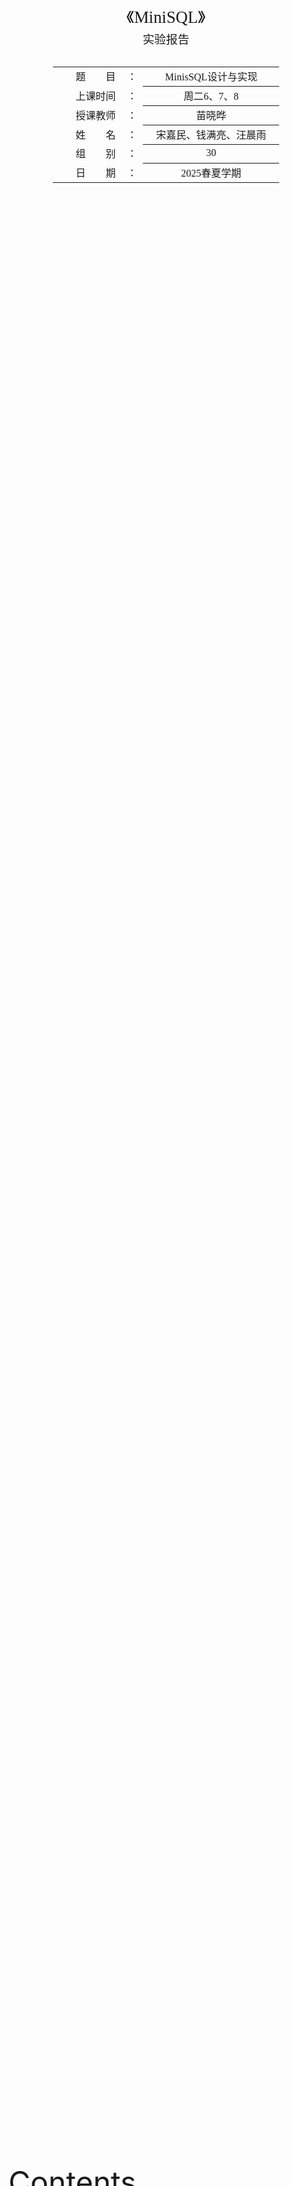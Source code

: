 <div class="cover" style="break-after:page;font-family:方正公文仿宋;width:100%;height:100%;border:none;margin: 0 auto;text-align:center;">
    <div style="width:60%;margin: 0 auto;height:0;padding-bottom:10%;">
        </br>
        <img src="https://raw.githubusercontent.com/Keldos-Li/pictures/main/typora-latex-theme/ZJU-name.svg" alt="校名" style="width:100%;"/>
    </div>
    </br></br></br></br></br>
    <div style="width:60%;margin: 0 auto;height:0;padding-bottom:40%;">
        <img src="https://raw.githubusercontent.com/Keldos-Li/pictures/main/typora-latex-theme/ZJU-logo.svg" alt="校徽" style="width:100%;"/>
  </div>
    </br></br></br></br></br></br></br></br>
    <span style="font-family:华文黑体Bold;text-align:center;font-size:20pt;margin: 10pt auto;line-height:30pt;">《MiniSQL》</span>
    <p style="text-align:center;font-size:14pt;margin: 0 auto">实验报告 </p>
    </br>
    </br>
    <table style="border:none;text-align:center;width:72%;font-family:仿宋;font-size:14px; margin: 0 auto;">
    <tbody style="font-family:方正公文仿宋;font-size:12pt;">
      <tr style="font-weight:normal;"> 
        <td style="width:20%;text-align:right;">题　　目</td>
        <td style="width:2%">：</td> 
        <td style="width:40%;font-weight:normal;border-bottom: 1px solid;text-align:center;font-family:华文仿宋"> MinisSQL设计与实现</td>     </tr>
      <tr style="font-weight:normal;"> 
        <td style="width:20%;text-align:right;">上课时间</td>
        <td style="width:2%">：</td> 
        <td style="width:40%;font-weight:normal;border-bottom: 1px solid;text-align:center;font-family:华文仿宋">    周二6、7、8 </td> </tr>
      <tr style="font-weight:normal;"> 
        <td style="width:20%;text-align:right;">授课教师</td>
        <td style="width:2%">：</td> 
        <td style="width:40%;font-weight:normal;border-bottom: 1px solid;text-align:center;font-family:华文仿宋">苗晓晔 </td>     </tr>
      <tr style="font-weight:normal;"> 
        <td style="width:20%;text-align:right;">姓　　名</td>
        <td style="width:2%">：</td> 
        <td style="width:40%;font-weight:normal;border-bottom: 1px solid;text-align:center;font-family:华文仿宋"> 宋嘉民、钱满亮、汪晨雨</td>     </tr>
      <tr style="font-weight:normal;"> 
        <td style="width:20%;text-align:right;">组　　别</td>
        <td style="width:%">：</td> 
        <td style="width:40%;font-weight:normal;border-bottom: 1px solid;text-align:center;font-family:华文仿宋"> 30 </td>   </tr>
      <tr style="font-weight:normal;"> 
        <td style="width:20%;text-align:right;">日　　期</td>
        <td style="width:2%">：</td> 
        <td style="width:40%;font-weight:normal;border-bottom: 1px solid;text-align:center;font-family:华文仿宋">2025春夏学期</td>     </tr>
    </tbody>              
    </table>
</div>





<font size = 8> Contents </font>



[TOC]



## MiniSQL系统概述

### 前言

如果将数据库比作一座大厦，那么学习SQL语言就像学习如何使用这座大厦的各种设施。我们能够执行一些基本的SQL操作，就如同我们能够在大厦内轻松找到电梯、使用会议室、或进入办公室。然而，我们对数据库系统的理解仍然很表面，就像我们对大厦的建筑结构和基础设施知之甚少。

而编写miniSQL的过程则类似于设计和建造一座大厦。从这个过程中，我们可以深入了解数据库系统（DBMS）的运行原理。从最基本的内存管理、记录处理开始，逐步涉及到索引的创建与搜索，再到执行计划的生成与选择，最后到实际执行。通过编写miniSQL，我们不仅是学习如何实现一个简单的数据库，更是深入理解和巩固数据库理论知识。

这不仅大大提升了我们的实际操作能力，还加深了我们对数据库系统内在机制的理解。就像亲自设计和建造一座大厦能让我们全面理解其每一个结构和功能部件的协同工作原理，编写miniSQL也能使我们更透彻地理解数据库系统的各个层面。这对我们的实践能力提升和理论知识深化都有极大的帮助。



### 功能描述

本MiniSQL系统实现了一个功能完整的关系型数据库管理系统，主要功能包括：

1. **数据类型支持**：完整支持三种基本数据类型：`INTEGER`（32位有符号整数）、`CHAR(n)`（定长字符串，最大长度支持到4KB）、`FLOAT`（单精度浮点数）。
2. **表管理功能**：支持创建包含最多32个属性的数据表，支持主键（PRIMARY KEY）和唯一性约束（UNIQUE），提供完整的表创建、删除和查看功能。
3. **索引管理**：实现了基于B+树的高效索引系统，对主键自动建立索引，对UNIQUE属性同样自动建立索引，支持手动创建和删除索引。
4. **数据操作**：
   - **查询操作**：支持复杂的WHERE条件查询，包括等值查询、不等值查询、范围查询，支持AND/OR逻辑连接符
   - **插入操作**：支持单条记录的高效插入，自动维护索引一致性
   - **删除操作**：支持基于条件的批量删除和全表删除
   - **更新操作**：支持基于条件的记录更新
5. **数据库管理**：支持多数据库管理，可以创建、删除、切换数据库
6. **脚本执行**：支持执行SQL脚本文件，便于批量操作
7. **高性能特性**：实现了工业级B+树索引，支持10万+数据量的高效处理

### 系统架构特点

- **模块化设计**：采用分层架构，各模块职责清晰，耦合度低
- **内存管理优化**：实现了Clock Replacer替换算法，相比传统LRU算法在高并发场景下性能更优
- **事务安全**：通过原子操作和一致性检查确保数据完整性
- **可扩展性**：架构设计支持未来功能扩展，如添加新的数据类型或查询优化器

### 运行环境

- **开发环境**：使用CLion IDE连接Windows 11下的WSL2或Linux服务器
- **编译要求**：CMake 3.16+，支持C++17标准
- **依赖库**：Google Test（用于单元测试）、Google Log（用于日志记录）
- **系统要求**：Linux/Unix系统，支持POSIX标准

### 参考资料

- 浙江大学数据库系统课程框架（ZJU-Git）
- CMU 15-445 Database Systems课程理论知识
- 《数据库系统概念》第七版理论基础

## MiniSQL系统结构设计

<img src="https://blog-pic-thorin.oss-cn-hangzhou.aliyuncs.com/image-20240610205609394.png" alt="image-20240610205609394" style="zoom:50%;" />

如上图所示的系统架构，MiniSQL采用经典的分层架构设计。SQL Parser（解释器）负责将用户输入的SQL语句解析为抽象语法树（AST），然后交由Execute Engine（执行引擎）处理。执行引擎根据语法树的内容和查询优化结果，生成相应的执行计划，并对指定的数据库实例（DB Storage Engine Instance）进行操作。

每个DB Storage Engine Instance对应一个独立的数据库实例（即通过CREATE DATABASE创建的数据库），实现了完整的数据库隔离。在每个数据库实例中，用户可以定义若干数据表和索引，这些元数据和实际数据通过以下核心模块进行管理：

- **Catalog Manager**：负责维护数据库的元数据信息
- **Record Manager**：负责数据记录的存储和管理  
- **Index Manager**：负责B+树索引的创建和维护
- **Buffer Pool Manager**：负责内存和磁盘之间的数据交换
- **Disk Manager**：负责底层磁盘文件的读写操作

### Disk Manager模块

Disk Manager模块位于整个系统架构的最底层，承担着数据库文件管理的核心职责。该模块主要负责磁盘存储空间的分配与回收，以及数据页的底层读写操作。

#### 核心功能

**空间管理**：通过位图（Bitmap）数据结构实现磁盘页面的分配和回收管理。位图中的每个比特位对应一个数据页的分配状态：

- `0`：表示该数据页空闲可用
- `1`：表示该数据页已被分配使用

**页面映射**：建立逻辑页号到物理页号的映射关系，使得上层模块可以通过逻辑页号访问对应的物理存储位置。

**文件I/O操作**：提供底层的磁盘读写接口，支持按页为单位的数据读取和写入操作。

#### 设计特点

1. **透明性**：对上层模块（Buffer Pool Manager）提供统一的接口，屏蔽底层文件系统的复杂性
2. **高效性**：使用位图管理空闲页面，分配和回收操作的时间复杂度为O(1)
3. **可靠性**：确保数据页分配的原子性，避免并发访问导致的数据不一致

![image-20240610210746303](https://blog-pic-thorin.oss-cn-hangzhou.aliyuncs.com/image-20240610210746303.png)

### Buffer Pool Manager模块

Buffer Pool Manager是数据库系统中的关键组件，负责管理内存缓冲池和磁盘之间的数据交换。该模块实现了数据库系统能够处理超过物理内存大小的数据集这一重要特性。

#### 设计原理

**透明性设计**：Buffer Pool Manager对其他模块完全透明，其他模块只需要使用页面标识符`page_id`请求数据页，无需关心该页面是否已在内存中。同样，Disk Manager的操作对Buffer Pool Manager也是透明的。

**Page对象管理**：系统中所有内存页面都由`Page`对象表示，每个`Page`对象包含：

- `data_`：连续的内存空间，用于存储实际数据
- `page_id_`：页面的唯一标识符
- `pin_count_`：引用计数，记录当前固定该页面的线程数
- `is_dirty_`：脏页标记，标识页面是否被修改过

#### 核心功能实现

**主要接口函数**：

- `FetchPage(page_id)`：从缓冲池中获取指定页面，如果不在内存中则从磁盘加载
- `NewPage(page_id*)`：分配一个新的页面，返回页面指针和分配的页面ID
- `UnpinPage(page_id, is_dirty)`：释放页面的引用，标记是否为脏页
- `FlushPage(page_id)`：将指定页面强制写回磁盘
- `DeletePage(page_id)`：删除页面并释放相关资源

**内存管理策略**：

1. **优先级查找**：首先检查请求的页面是否已在缓冲池中
2. **空闲页分配**：从free_list中寻找可用的空闲页面
3. **页面替换**：当缓冲池满时，使用替换算法选择合适的页面进行淘汰

#### 页面替换算法优化

**Clock Replacer实现**：

相比传统的LRU替换算法，我们实现了Clock Replacer作为性能优化：

**Clock算法优势**：

- 时间复杂度接近O(1)，避免了LRU算法中链表遍历的开销
- 在高并发场景下性能表现更优
- 实现相对简单，降低了系统复杂度

**实现原理**：

- 使用循环缓冲区结构，配合时钟指针进行页面选择
- 每个页面维护一个reference bit（使用位）
- 需要替换时检查指针位置的使用位：使用位为0则替换，否则置0并移动指针

```cpp
// Clock Replacer核心逻辑示例
bool ClockReplacer::Victim(frame_id_t *frame_id) {
  while (true) {
    if (ref_flag_[clock_hand_] == false) {
      *frame_id = clock_hand_;
      clock_hand_ = (clock_hand_ + 1) % pool_size_;
      return true;
    }
    ref_flag_[clock_hand_] = false;
    clock_hand_ = (clock_hand_ + 1) % pool_size_;
  }
}
```

#### Bonus: Clock_Replacer

**Clock Replacer**是Buffer Pool Manager中的一个重要组件，负责在缓冲池满时选择合适的页面进行替换。相比传统的LRU算法，Clock Replacer具有更高的性能和更低的实现复杂度。

**Clock Replacer的算法设计**：

**数据结构设计**：

- `clock_list`：使用双向链表维护可被替换的页面队列，支持高效的头尾操作
- `clock_status`：使用map存储每个页面的引用位状态（0表示未使用，1表示已使用）
- `capacity`：记录替换器的最大容量

**核心算法逻辑**：

1. **Victim操作**：实现页面淘汰选择

   1. 遍历clock_list寻找可替换页面
   2. 如果页面引用位为0，直接替换
   3. 如果页面引用位为1，设置为0并重新排队

   ```cpp
   bool CLOCKReplacer::Victim(frame_id_t *frame_id) {
    if (clock_list.empty()) {
        return false;  // 没有可以被替换的页
    }
   
    while (!clock_list.empty()) {
        frame_id_t current_frame = clock_list.front();
        clock_list.pop_front();
   
        // 如果当前页是未被pin的页
        if (clock_status[current_frame] == 0) {
            *frame_id = current_frame;
            clock_status.erase(current_frame);
            return true;  // 找到一个可以被替换的页
        } else {
            // 将当前页的状态设置为未使用，并将其放回队列末尾
            clock_status[current_frame] = 0;  // 设置为未使用状态
            clock_list.push_back(current_frame);
        }
    }
    return false;  // 没有找到可以被替换的页
    }
   ```

2. **Pin操作**：将页面从替换器中移除

   1. 从clock_list中移除指定页面
   2. 清除对应的状态信息

   ```cpp
   void CLOCKReplacer::Pin(frame_id_t frame_id) {
    // 如果页存在于replacer中，将其状态设置为未使用
    if (clock_status.find(frame_id) != clock_status.end()) {
        clock_list.remove(frame_id);  // 从列表中移除该页
        clock_status.erase(frame_id);  // 从状态映射中移除该页
    }
    }
   ```

3. **Unpin操作**：将页面添加到替换器中

   1. 检查容量是否合法
   2. 检查是否在clock_list中，如果在则更新引用位为1
   3. 如果不在，则先检查容量是否满，
   4. 必要时先执行Victim，再将页面添加到clock_list末尾
   5. 设置引用位为1（表示刚被使用）

   ```cpp
   void CLOCKReplacer::Unpin(frame_id_t frame_id) {
    if(clock_list.size() > capacity) {
        LOG(ERROR) << "CLOCKReplacer is over capacity: " << clock_list.size() << " > " << capacity;
        return;  
    }
    
    if (clock_status.find(frame_id) != clock_status.end()) {
        // 如果页已经存在于replacer中，将其状态设置为使用
        clock_status[frame_id] = 1;  // 设置为使用状态
    } else {
        if(clock_list.size() == capacity) {
        frame_id_t victim_frame_id;
        if (!Victim(&victim_frame_id)) {
            LOG(ERROR) << "Cannot unpin page " << frame_id << ": Capacity Full And Victim Failed";
            return;  // 👈 Victim失败时应该返回
        }
        }
        // 如果页不存在于replacer中，添加它
        if (clock_list.size() < capacity) {
            clock_list.push_back(frame_id);
            clock_status[frame_id] = 1;  // 设置为使用状态
        }
    }
    }
   ```

**算法优势**：

- 实现简单，减少了系统复杂度
- 内存开销小，并发性能好

**Clock Replacer的测试设计**：

- **单元测试**：使用gTest框架编写单元测试，验证页面替换逻辑的正确性

**测试用例详细说明**：

1. **基本功能测试**：
   - 测试多个页面的Unpin操作，验证Size()返回正确的页面数量
   - 测试重复Unpin同一页面只更新引用位而不增加Size

2. **Clock算法核心逻辑测试**：
   - 验证两轮扫描机制：第一轮将所有引用位为1的页面设为0并重新排队
   - 第二轮扫描时选择引用位为0的页面进行替换，按FIFO顺序
   - 测试连续3次Victim操作按正确顺序(1→2→3)返回页面

3. **Pin/Unpin交互测试**：
   - 验证Pin操作正确移除页面，Size相应减少
   - 测试对已被Victim的页面执行Pin操作无效果
   - 验证重新Unpin页面后引用位正确设置为1

4. **容量限制和Victim触发测试**：
   - 测试达到容量上限(5个页面)时再Unpin新页面会自动触发Victim
   - 验证Victim操作成功后新页面被正确添加到队列末尾
   - 测试最终Size保持在容量限制内

**测试覆盖的关键场景**：

- Clock指针的循环移动逻辑
- 引用位的正确设置和清除
- 页面在队列中的正确位置管理
- 多轮扫描后的确定性行为

### Record Manager模块

Record Manager模块负责管理数据表中的所有记录，是数据库存储层的核心组件。该模块提供了记录的插入、删除、更新和查找等基本操作，并为上层执行引擎提供统一的数据访问接口。

#### 数据模型设计

Record Manager基于以下四个核心概念构建：

**1. Column（列）**

- 定义表中单个字段的属性信息
- 包含字段名、数据类型、长度、是否允许为空、是否唯一等属性
- 支持INTEGER、FLOAT、CHAR(n)三种数据类型

**2. Schema（模式）** 

- 表示数据表或索引的结构定义
- 由一个或多个Column组成，定义了完整的表结构
- 提供深拷贝和浅拷贝两种创建方式，满足不同使用场景

**3. Field（域）**

- 表示单条记录中某个字段的具体数据值
- 包含数据类型、是否为空、实际数据值等信息
- 支持不同数据类型之间的比较操作

**4. Row（行）**

- 表示完整的数据记录，等价于关系数据库中的元组概念
- 由一个或多个Field组成，代表表中的一行数据
- 通过RowId实现全局唯一标识

#### 序列化机制

为了实现数据的持久化存储，Record Manager实现了完整的序列化和反序列化机制：

**Schema序列化**：

```cpp
uint32_t Schema::SerializeTo(char *buf) const {
  char *pos = buf;
  // 写入魔数用于数据完整性检查
  MACH_WRITE_UINT32(pos, Schema::SCHEMA_MAGIC_NUM);
  pos += sizeof(uint32_t);
  
  // 写入列数
  uint32_t col_count = columns_.size();
  MACH_WRITE_UINT32(pos, col_count);
  pos += sizeof(uint32_t);
  
  // 序列化每个列的信息
  for (const auto &col : columns_) {
    uint32_t move = col->SerializeTo(pos);
    pos += move;
  }
  
  // 写入管理标志
  *pos = static_cast<char>(is_manage_);
  pos += sizeof(char);
  
  return pos - buf;
}
```

**Row序列化优化**：
采用空值位图（Null Bitmap）优化存储空间：

```cpp
uint32_t Row::SerializeTo(char *buf, Schema *schema) const {
  char *pos = buf;
  uint32_t field_count = schema->GetColumnCount();
  uint32_t bitmap_bytes_count = (field_count + 7) / 8; // 向上取整

  // 写入字段数量
  MACH_WRITE_UINT32(pos, field_count);
  pos += sizeof(uint32_t);

  // 生成并写入null bitmap
  std::vector<uint8_t> null_bitmap(bitmap_bytes_count, 0);
  for (uint32_t i = 0; i < field_count; ++i) {
    if (fields_[i]->IsNull()) {
      null_bitmap[i / 8] |= (1 << (i % 8));
    }
  }
  memcpy(pos, null_bitmap.data(), bitmap_bytes_count);
  pos += bitmap_bytes_count;

  // 序列化非空字段
  for (uint32_t i = 0; i < field_count; ++i) {
    if (!fields_[i]->IsNull()) {
      uint32_t move = fields_[i]->SerializeTo(pos);
      pos += move;
    }
  }
  return pos - buf;
}
```

#### Table Heap架构

**设计原理**：
Table Heap采用链式页面结构，每个表对应一个TableHeap对象，内部维护着多个TablePage的双向链表。

**RowId定位机制**：

- 使用64位RowId进行记录定位
- 高32位：存储page_id，标识记录所在的页面
- 低32位：存储slot_num，标识记录在页面中的槽位编号

**核心操作接口**：

- `InsertTuple(Row &row, Txn *txn)`：插入新记录
- `UpdateTuple(Row &row, const RowId &rid, Txn *txn)`：更新指定记录
- `MarkDelete(const RowId &rid, Txn *txn)`：标记删除记录
- `GetTuple(Row *row, Txn *txn)`：获取指定记录

![image.png](https://blog-pic-thorin.oss-cn-hangzhou.aliyuncs.com/1649165584868-b8768a94-7287-4ffa-8283-126368851db6.png)

**TableIterator迭代器**：
为上层执行引擎提供统一的遍历接口，支持顺序访问表中的所有记录，简化了执行器的实现复杂度。

### Index Manager模块

Index Manager模块负责实现和管理数据库索引，是提高查询性能的关键组件。该模块基于B+树这一经典的磁盘友好数据结构，提供了高效的数据检索能力。

#### B+树索引架构

我们实现的B+树具有以下特点：

- **磁盘友好**：每个B+树节点对应一个数据页，最大化磁盘I/O效率
- **支持范围查询**：叶子节点通过指针连接，支持高效的范围扫描
- **自平衡特性**：通过分裂和合并操作维护树的平衡性
- **高扇出比**：减少树的高度，降低查询时的I/O次数

#### 核心数据页类型

**1. BPlusTreePage（基类）**
包含所有B+树节点的公共属性：

```cpp
class BPlusTreePage {
private:
  IndexPageType page_type_;    // 页面类型（内部节点/叶子节点）
  lsn_t lsn_;                 // 日志序列号
  size_t size_;               // 当前键值对数量
  size_t max_size_;           // 最大容量
  page_id_t parent_page_id_;  // 父节点页面ID
  page_id_t page_id_;         // 当前页面ID
};
```

**2. BPlusTreeInternalPage（内部节点）**

- 存储m个键和m+1个指针（指向子节点的page_id）
- 第一个键设置为INVALID，实际查找从第二个键开始
- 维护半满特性，支持分裂、合并、重分布操作

**3. BPlusTreeLeafPage（叶子节点）**

- 存储实际的键值对（Key-Value）
- Key：由一个或多个Field序列化得到的索引键
- Value：存储对应记录的RowId
- 叶子节点间通过指针连接形成有序链表

#### 高级特性实现

**动态键长支持**：

```cpp
// GenericKey大小的动态调整
if (index_type == "bptree") {
  if (max_size <= 8) max_size = 16;
  else if (max_size <= 24) max_size = 32;
  else if (max_size <= 56) max_size = 64;
  else if (max_size <= 120) max_size = 128;
  else if (max_size <= 248) max_size = 256;
  else {
    LOG(ERROR) << "GenericKey size is too large";
    return nullptr;
  }
}
```

**批量加载优化**：
在创建索引时，系统会遍历表中所有现有数据并批量插入到索引中，确保索引的完整性：

```cpp
// 遍历表中现有记录并插入到索引中
for (TableIterator table_iter = table_heap->Begin(txn); 
     table_iter != table_heap->End(); ++table_iter) {
  Row current_row(table_iter->GetRowId());
  table_heap->GetTuple(&current_row, txn);
  
  // 构建索引键行
  std::vector<Field> index_key_fields;
  for (uint32_t column_index : column_index_mapping) {
    index_key_fields.push_back(*(current_row.GetField(column_index))); 
  }
  Row index_key_row(index_key_fields);
  
  // 将记录插入索引
  index_structure->InsertEntry(index_key_row, row_id, txn);
}
```

**范围查询支持**：
通过B+树迭代器实现高效的范围扫描，迭代器维护当前位置信息，支持顺序和逆序遍历。

**并发安全**：
通过Buffer Pool Manager提供的页面锁机制确保多线程环境下的数据一致性。

#### 索引类型和约束

**唯一索引**：

- 当前实现仅支持unique key索引
- 在插入重复键值时返回错误，保证数据完整性
- 主键和UNIQUE约束的列自动创建唯一索引

**GenericKey管理**：

- KeyManager负责GenericKey的序列化/反序列化和比较操作
- 支持多列组合索引
- 根据数据类型优化比较性能

### Catalog Manager模块

Catalog Manager是数据库系统的元数据管理核心，负责维护和管理数据库中所有表和索引的定义信息。该模块确保元数据的持久化存储和系统重启后的快速恢复。

#### 核心职责

**元数据管理**：

- 维护数据库中所有表的定义信息（表名、字段定义、主键、索引等）
- 管理每个字段的详细信息（字段类型、长度、约束条件等）
- 跟踪数据库中所有索引的定义和状态

**内存对象管理**：

- 以TableInfo和IndexInfo形式在内存中存储表和索引信息
- 维护表名到表ID、索引名到索引ID的映射关系
- 提供高效的元数据查找和访问接口

#### 持久化机制

**CatalogMeta设计**：

```cpp
uint32_t CatalogMeta::GetSerializedSize() const {
  return 4 +  // CATALOG_METADATA_MAGIC_NUM
         4 +  // table_meta_pages_.size()
         4 +  // index_meta_pages_.size()
         table_meta_pages_.size() * (4 + 4) +      // table_id + page_id
         index_meta_pages_.size() * (4 + 4);       // index_id + page_id
}
```

**数据库启动恢复机制**：

```cpp
CatalogManager::CatalogManager(BufferPoolManager *buffer_pool_manager, 
                               LockManager *lock_manager,
                               LogManager *log_manager, bool init) {
  if (init) {
    // 新建数据库
    catalog_meta_ = CatalogMeta::NewInstance();
    next_table_id_.store(catalog_meta_->GetNextTableId());
    next_index_id_.store(catalog_meta_->GetNextIndexId());
    FlushCatalogMetaPage();
  } else {
    // 从磁盘加载已有数据库
    Page *catalog_page = buffer_pool_manager_->FetchPage(CATALOG_META_PAGE_ID);
    catalog_meta_ = CatalogMeta::DeserializeFrom(catalog_page->GetData());
    buffer_pool_manager_->UnpinPage(CATALOG_META_PAGE_ID, false);

    // 恢复自增ID
    next_table_id_.store(catalog_meta_->GetNextTableId());
    next_index_id_.store(catalog_meta_->GetNextIndexId());
      
    // 加载所有表和索引
    for (auto &table_meta : catalog_meta_->table_meta_pages_) {
      LoadTable(table_meta.first, table_meta.second);
    }
    for (auto &index_meta : catalog_meta_->index_meta_pages_) {
      LoadIndex(index_meta.first, index_meta.second);
    }
  }
}
```

#### 表管理接口

**CreateTable实现**：

```cpp
dberr_t CatalogManager::CreateTable(const string &table_name, TableSchema *schema, 
                                   Txn *txn, TableInfo *&table_info) {
  // 检查表名是否已存在
  if (table_names_.find(table_name) != table_names_.end()) {
    return DB_TABLE_ALREADY_EXIST;
  }

  // 分配新的表ID
  table_id_t table_id = next_table_id_.fetch_add(1);

  // 创建表堆和元数据
  TableHeap *table_heap = TableHeap::Create(buffer_pool_manager_, schema, txn, 
                                           log_manager_, lock_manager_);
  TableMetadata *table_meta = TableMetadata::Create(table_id, table_name, 
                                                    table_heap->GetFirstPageId(), schema);

  // 创建并初始化TableInfo
  table_info = TableInfo::Create();
  table_info->Init(table_meta, table_heap);

  // 更新内存映射和持久化元数据
  tables_[table_id] = table_info;
  table_names_[table_name] = table_id;
  catalog_meta_->table_meta_pages_[table_id] = meta_page_id;
  
  FlushCatalogMetaPage();
  return DB_SUCCESS;
}
```

**索引管理接口**：

- `CreateIndex`：创建新索引，支持单列和多列索引
- `GetIndex`：根据表名和索引名获取索引信息
- `DropIndex`：删除指定索引及其相关数据页
- `GetTableIndexes`：获取指定表的所有索引

#### 原子性保证

**事务安全**：

- 创建操作失败时提供回滚机制
- 元数据更新和磁盘同步保证一致性

**错误处理**：

- 完整的错误码体系（DB_SUCCESS、DB_TABLE_ALREADY_EXIST等）
- 资源泄露防护，失败时自动清理已分配资源
- 详细的日志记录便于问题诊断

### Execute Engine模块

Execute Engine（执行引擎）是MiniSQL系统的核心组件，负责接收SQL解析器生成的抽象语法树（AST）并执行相应的数据库操作。该模块采用经典的火山模型（Iterator Model），实现了完整的SQL执行功能。

#### 核心架构设计

**分层设计**：
执行引擎采用多层架构，将不同类型的SQL语句分发到对应的执行函数：

1. **语法树分发层**：根据AST节点类型分发到相应的执行函数
2. **数据库管理层**：处理数据库的创建、删除、切换等操作
3. **表管理层**：处理表的创建、删除、显示等操作
4. **索引管理层**：处理索引的创建、删除、显示等操作
5. **数据操作层**：通过Planner和Executor处理DML操作

**主要执行流程**：

```cpp
dberr_t ExecuteEngine::Execute(pSyntaxNode ast) {
  if (ast == nullptr) return DB_FAILED;
  
  auto start_time = std::chrono::system_clock::now();
  unique_ptr<ExecuteContext> context(nullptr);
  if (!current_db_.empty()) context = dbs_[current_db_]->MakeExecuteContext(nullptr);
  
  switch (ast->type_) {
    case kNodeCreateDB: return ExecuteCreateDatabase(ast, context.get());
    case kNodeDropDB: return ExecuteDropDatabase(ast, context.get());
    case kNodeCreateTable: return ExecuteCreateTable(ast, context.get());
    // ... 其他操作类型
    default:
      // 处理DML操作，使用Planner生成执行计划
      Planner planner(context.get());
      planner.PlanQuery(ast);
      ExecutePlan(planner.plan_, &result_set, nullptr, context.get());
  }
}
```

#### 数据库操作

**创建数据库**：

```cpp
dberr_t ExecuteEngine::ExecuteCreateDatabase(pSyntaxNode ast, ExecuteContext *context) {
  string db_name = ast->child_->val_;
  if (dbs_.find(db_name) != dbs_.end()) {
    return DB_ALREADY_EXIST;
  }
  dbs_.insert(make_pair(db_name, new DBStorageEngine(db_name, true)));
  return DB_SUCCESS;
}
```

**使用数据库**：

```cpp
dberr_t ExecuteEngine::ExecuteUseDatabase(pSyntaxNode ast, ExecuteContext *context) {
  string db_name = ast->child_->val_;
  if (dbs_.find(db_name) != dbs_.end()) {
    current_db_ = db_name;
    cout << "Database changed" << endl;
    return DB_SUCCESS;
  }
  return DB_NOT_EXIST;
}
```

#### 表管理操作

**创建表**：
实现了完整的CREATE TABLE语句支持，包括：

- **多种数据类型**：INT、FLOAT、CHAR(n)
- **约束支持**：PRIMARY KEY、UNIQUE、NOT NULL
- **自动索引创建**：为主键和唯一键自动创建B+树索引

```cpp
// AST解析示例
ParsedColumnInfo parsed_col_info;
parsed_col_info.column_name = col_name_node->val_;

std::string col_type_str(col_type_node->val_);
if (col_type_str == "int") {
  parsed_col_info.type_id = TypeId::kTypeInt;
} else if (col_type_str == "char") {
  parsed_col_info.type_id = TypeId::kTypeChar;
  // 解析CHAR长度
  parsed_col_info.len_for_char = static_cast<uint32_t>(char_len);
}
```

**删除表**：

```cpp
dberr_t ExecuteEngine::ExecuteDropTable(pSyntaxNode ast, ExecuteContext *context) {
  // 验证上下文和AST结构
  if (context == nullptr || current_db_.empty()) {
    return DB_FAILED;
  }
  
  // 提取表名并调用CatalogManager删除
  std::string table_name(ast->child_->val_);
  dberr_t res = catalog_manager->DropTable(table_name);
  
  if (res != DB_SUCCESS) {
    ExecuteInformation(res);
    return res;
  }
  
  return DB_SUCCESS;
}
```

#### 索引管理操作

**显示索引**：

```cpp
dberr_t ExecuteEngine::ExecuteShowIndexes(pSyntaxNode ast, ExecuteContext *context) {
  // 获取数据库中的所有表
  std::vector<TableInfo *> all_tables;
  catalog_manager->GetTables(all_tables);
  
  // 遍历每个表收集索引信息
  for (TableInfo *table_info_ptr : all_tables) {
    std::string table_name = table_info_ptr->GetTableName();
    std::vector<IndexInfo *> table_indexes;
    catalog_manager->GetTableIndexes(table_name, table_indexes);
    
    // 格式化输出索引列表
    for (IndexInfo *index_info_ptr : table_indexes) {
      // 输出索引名称
    }
  }
  return DB_SUCCESS;
}
```

**创建索引**：

```cpp
dberr_t ExecuteEngine::ExecuteCreateIndex(pSyntaxNode ast, ExecuteContext *context) {
  // 解析索引名、表名、列名列表
  std::string index_name(ast->child_->val_);
  std::string table_name(table_name_node->val_);
  std::vector<std::string> index_column_names;
  
  // 验证表和列的存在性
  TableInfo *table_info = nullptr;
  catalog_manager->GetTable(table_name, table_info);
  
  // 创建索引
  IndexInfo *created_index_info = nullptr;
  catalog_manager->CreateIndex(table_name, index_name, index_column_names, 
                              txn, created_index_info, index_type);
  
  // 为现有数据建立索引项
  TableHeap *table_heap = table_info->GetTableHeap();
  Index *index_structure = created_index_info->GetIndex();
  
  for (TableIterator table_iter = table_heap->Begin(txn); 
       table_iter != table_heap->End(); ++table_iter) {
    // 构建索引键并插入
    Row index_key_row(index_key_fields);
    index_structure->InsertEntry(index_key_row, row_id, txn);
  }
  
  return DB_SUCCESS;
}
```

#### 脚本执行功能

**EXECFILE实现**：

```cpp
dberr_t ExecuteEngine::ExecuteExecfile(pSyntaxNode ast, ExecuteContext *context) {
  std::string script_filename(ast->child_->val_);
  std::ifstream script_file(script_filename);
  
  std::string statement_buffer;
  char current_char;
  
  // 逐字符读取和处理文件内容
  while (script_file.get(current_char)) {
    statement_buffer += current_char;
    if (current_char == ';') {
      // 解析SQL语句
      MinisqlParserInit();
      YY_BUFFER_STATE lexer_buffer = yy_scan_string(statement_buffer.c_str());
      int parsing_result = yyparse();
      
      // 执行解析得到的SQL语句
      dberr_t statement_execution_result = Execute(statement_ast);
      
      // 清理资源
      DestroySyntaxTree();
      MinisqlParserFinish();
      statement_buffer.clear();
    }
  }
  
  return DB_SUCCESS;
}
```

#### 火山模型执行器

**执行器创建**：

```cpp
std::unique_ptr<AbstractExecutor> ExecuteEngine::CreateExecutor(
    ExecuteContext *exec_ctx, const AbstractPlanNodeRef &plan) {
  switch (plan->GetType()) {
    case PlanType::SeqScan:
      return std::make_unique<SeqScanExecutor>(exec_ctx, 
        dynamic_cast<const SeqScanPlanNode *>(plan.get()));
    case PlanType::IndexScan:
      return std::make_unique<IndexScanExecutor>(exec_ctx,
        dynamic_cast<const IndexScanPlanNode *>(plan.get()));
    case PlanType::Insert:
      return std::make_unique<InsertExecutor>(exec_ctx,
        dynamic_cast<const InsertPlanNode *>(plan.get()));
    // ... 其他执行器类型
  }
}
```

**执行计划执行**：

```cpp
dberr_t ExecuteEngine::ExecutePlan(const AbstractPlanNodeRef &plan, 
                                  std::vector<Row> *result_set, 
                                  Txn *txn, ExecuteContext *exec_ctx) {
  auto executor = CreateExecutor(exec_ctx, plan);
  
  try {
    executor->Init();
    RowId rid{};
    Row row{};
    while (executor->Next(&row, &rid)) {
      if (result_set != nullptr) {
        result_set->push_back(row);
      }
    }
  } catch (const exception &ex) {
    return DB_FAILED;
  }
  return DB_SUCCESS;
}
```

本任务采用的是最经典的 Iterator Model。在本次任务中，我们实现了5个算子，分别是select，Index Select，insert，update，delete。 对于每个算子，都实现了 Init 和 Next 方法。 Init 方法初始化运算符的内部状态，Next 方法提供迭代器接口，并在每次调用时返回一个元组和相应的 RID。对于每个算子，我们假设它在单线程上下文中运行，并不需要考虑多线程的情况。每个算子都可以通过访问 `ExecuteContext`来实现表的修改，例如插入、更新和删除。 为了使表索引与底层表保持一致，插入删除时还需要更新索引。

### Recovery Manager模块

Recovery Manager负责管理和维护数据恢复的过程，虽然在本项目中作为独立模块，但其设计思想遵循了工业级数据库的恢复机制。

#### 核心组件

1. **日志结构（LogRec）**：定义了插入、删除、更新等操作的日志格式
2. **检查点（CheckPoint）**：包含数据库的完整状态快照
3. **恢复管理器（RecoveryManager）**：实现Redo和Undo两个恢复阶段

#### 恢复策略

采用经典的Write-Ahead Logging (WAL)策略：

- **Redo阶段**：重做所有已提交但未写入磁盘的事务
- **Undo阶段**：回滚所有未提交的事务

#### 设计考量

为了降低实现复杂度，我们采用了以下简化策略：

- 日志仅在内存中维护，不涉及磁盘持久化
- 使用unordered_map模拟KV数据库
- 专注于恢复算法的核心逻辑实现

<img src="https://blog-pic-thorin.oss-cn-hangzhou.aliyuncs.com/image-20240609002723694.png" alt="image-20240609002723694" style="zoom:50%;" />

## 实现细节和技术亮点

### 内存管理优化

**Clock Replacer算法**：
相比传统LRU算法，Clock Replacer在高并发场景下具有更好的性能表现：

- 实现简单，减少了系统复杂度
- 内存开销小，并发性能好

### 序列化优化

**空值位图优化**：
在Row序列化中采用位图压缩技术，大幅减少存储空间：

- 使用1个bit表示一个字段的null状态
- 只序列化非空字段的实际数据
- 显著提高存储效率和I/O性能

### 索引优化

**动态键长调整**：
根据索引键的实际大小动态调整GenericKey大小，避免内存浪费的同时保证性能。

**批量加载**：
在创建索引时采用批量插入策略，相比逐条插入具有更高的效率。

### 错误处理机制

**完整的错误码体系**：

- 定义了详细的错误类型（DB_SUCCESS、DB_TABLE_ALREADY_EXIST等）
- 提供统一的错误信息输出
- 实现了资源泄露防护机制

## 验收与检验流程

***PASSED IS ALL YOU NEED***        

![image-20250605205807062](D:\BaiduSyncdisk\浙江大学\软工\数据库\MiniSQL\pass is all you need)

除LockManager外其他所有内容均Pass

1. 创建数据库`db0`、`db1`、`db2`，并列出所有的数据库

   ![image-20250605212618925](D:\BaiduSyncdisk\浙江大学\软工\数据库\MiniSQL\image-20250605212618925.png)

2. 在`db0`数据库上创建数据表`account`，表的定义如下：

   ```sql
   create table account(
     id int, 
     name char(16), 
     balance float, 
     primary key(id)
   );
   ```

   ![image-20250605212706665](D:\BaiduSyncdisk\浙江大学\软工\数据库\MiniSQL\image-20250605212706665.png)

3. 考察SQL执行以及数据插入操作

   `execfile "./test_data/sql_gen/account00.txt";`
   `execfile "./test_data/sql_gen/account01.txt";`
   `execfile "./test_data/sql_gen/account02.txt";`

   ![image-20250605212737103](D:\BaiduSyncdisk\浙江大学\软工\数据库\MiniSQL\image-20250605212737103.png)

   ![image-20250605212824693](D:\BaiduSyncdisk\浙江大学\软工\数据库\MiniSQL\image-20250605212824693.png)

   ![image-20250605212848780](D:\BaiduSyncdisk\浙江大学\软工\数据库\MiniSQL\image-20250605212848780.png)

4. 执行全表扫描`select * from account`，验证插入的数据是否正确（要求输出查询到30000条记录)

   ![image-20250605213149888](D:\BaiduSyncdisk\浙江大学\软工\数据库\MiniSQL\image-20250605213149888.png)

5. 考察点查询操作：

   ```sql
   select * from account where id = 12502345;
   select * from account where balance = 181.259995;
   select * from account where name = "name26789";
   select * from account where id <> 12509999;
   select * from account where balance <> 86.269997;
   select * from account where name <> "name09999";
   ```

   ![image-20250605213233689](D:\BaiduSyncdisk\浙江大学\软工\数据库\MiniSQL\image-20250605213233689.png)

   ![image-20250605213310306](D:\BaiduSyncdisk\浙江大学\软工\数据库\MiniSQL\image-20250605213310306.png)

   ![image-20250605213351293](C:\Users\lenovo\AppData\Roaming\Typora\typora-user-images\image-20250605213351293.png)

   ![image-20250605213409240](D:\BaiduSyncdisk\浙江大学\软工\数据库\MiniSQL\image-20250605213409240.png)

   ![image-20250605213427212](D:\BaiduSyncdisk\浙江大学\软工\数据库\MiniSQL\image-20250605213427212.png)

   ![image-20250605213446066](C:\Users\lenovo\AppData\Roaming\Typora\typora-user-images\image-20250605213446066.png)

   

6. 考察多条件查询与投影操作：

   ```sql
   select id, name from account where balance >= 990 and balance < 3000;
   select name, balance from account where balance > 1000 and id <= 12529999;
   select * from account where id < 12515000 and name > "name14500";
   select * from account where id < 12500200 and name < "name00100";
   
   insert into account values(12509999,"name99999",8.1);
   ```

   ![image-20250605213805179](D:\BaiduSyncdisk\浙江大学\软工\数据库\MiniSQL\image-20250605213805179.png)

   ![image-20250605213845501](C:\Users\lenovo\AppData\Roaming\Typora\typora-user-images\image-20250605213845501.png)

   ![image-20250605213910127](C:\Users\lenovo\AppData\Roaming\Typora\typora-user-images\image-20250605213910127.png)

   ![image-20250605213923849](C:\Users\lenovo\AppData\Roaming\Typora\typora-user-images\image-20250605213923849.png)

   ![image-20250605213941670](D:\BaiduSyncdisk\浙江大学\软工\数据库\MiniSQL\image-20250605213941670.png)

   

7. 考察唯一约束

   ```sql
   create index idx01 on account(name);
   select * from account where name = "name26789";
   select * from account where name = "name45678";
   select * from account where id < 12500200 and name < "name00100";
   delete from account where name = "name25678";
   insert into account values(12525678, "name25678", 880.67);
   drop index idx01;
   ```

   ![image-20250605214021458](C:\Users\lenovo\AppData\Roaming\Typora\typora-user-images\image-20250605214021458.png)

   ![image-20250605214126134](D:\BaiduSyncdisk\浙江大学\软工\数据库\MiniSQL\image-20250605214126134.png)

   ![image-20250605214147899](C:\Users\lenovo\AppData\Roaming\Typora\typora-user-images\image-20250605214147899.png)

   ![image-20250605214200828](C:\Users\lenovo\AppData\Roaming\Typora\typora-user-images\image-20250605214200828.png)

   ![image-20250605223244160](C:\Users\lenovo\AppData\Roaming\Typora\typora-user-images\image-20250605223244160.png)

   

8. 考察更新操作：`update account set id =12529999 where name = "name29999";` 并通过`select`操作验证记录被更新

   ![image-20250605223500872](D:\BaiduSyncdisk\浙江大学\软工\数据库\MiniSQL\image-20250605223500872.png)

9. 考察删除操作：

   1. `delete from account where balance = 123123.123;`，并通过`select`操作验证记录被删除

   2. `delete from account`，并通过`select`操作验证全表被删除

   3. `drop table account`，并通过`show tables`验证该表

      ![image-20250605223652920](C:\Users\lenovo\AppData\Roaming\Typora\typora-user-images\image-20250605223652920.png)

      ![image-20250605223722157](D:\BaiduSyncdisk\浙江大学\软工\数据库\MiniSQL\image-20250605223722157.png)

      ![image-20250605223804779](C:\Users\lenovo\AppData\Roaming\Typora\typora-user-images\image-20250605223804779.png)

## 项目总结与展望

### 项目成果

通过本次MiniSQL项目的开发，我们成功实现了：

1. **完整的关系型数据库系统**：包含完整的SQL解析、执行引擎、存储管理和索引管理模块
2. **高性能的存储引擎**：基于B+树的索引系统，支持大规模数据处理
3. **高效的内存管理**：采用Buffer Pool Manager和Clock Replacer算法，优化了内存使用
4. **优秀的系统架构**：模块化设计，便于维护和扩展

### 技术收获

**理论知识巩固**：

- 深入理解了数据库系统的内部架构
- 掌握了B+树索引的实现原理
- 学习了数据库事务和恢复机制

**工程能力提升**：

- 大型项目的架构设计和模块化开发
- 性能优化和系统调优经验
- 团队协作和代码管理能力

### 未来改进方向

**功能扩展**：

- 支持更多SQL标准特性（如JOIN操作、聚合函数等）
- 实现查询优化器，提供基于代价的查询计划选择
- 添加更多数据类型支持（如DATE、BLOB等）

**性能优化**：

- 实现多版本并发控制（MVCC）
- 支持并行查询执行
- 添加列式存储支持，优化分析性查询

**系统完善**：

- 完整的日志和恢复系统
- 网络协议支持，实现客户端-服务器架构
- 完善的权限管理和安全机制

## 分组与设计分工

| 姓名   | 学号       | 分工                  |
| ------ | ---------- | --------------------- |
| 宋嘉民 | 3230105644 | 4 5模块Clock_Replacer |
| 钱满亮 | 3220104364 | 3 6模块               |
| 汪晨雨 | 3220105799 | 1 2模块               |

## 提交附录

- MiniSQL源代码
- 良好的Git记录
- 个人报告以及小组报告

![image-20250605210034262](D:\BaiduSyncdisk\浙江大学\软工\数据库\MiniSQL\git log)